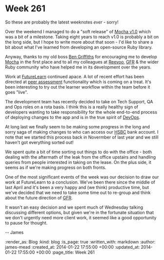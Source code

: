 Week 261
========

So these are probably the latest weeknotes *ever* - sorry!

Over the weekend I managed to do a "soft release" of [Mocha v1.0][] which was a bit of a milestone. Taking eight years to reach v1.0 is probably a bit on the long side, but I hope to write more about that soon - I'd like to share a bit about what I've learned from developing an open-source Ruby library.

Anyway, thanks to my old boss [Ben Griffiths][] for encouraging me to develop [Mocha][] in the first place and to all my colleagues at [Reevoo][], [GFR][] & the wider Ruby community who have helped me in its development over the years.

Work at [FutureLearn][] continued apace. A lot of recent effort has been directed at [peer assessment][] functionality which is coming on a treat. It's been interesting to try out the learner workflow within the team before it goes "live".

The development team has recently decided to take on Tech Support, QA and Ops roles on a rota basis. I think this is a really healthy sign of developers wanting to take responsibility for the whole end-to-end process of deploying changes to the app and is in the true spirit of [DevOps].

At long last we finally seem to be making some progress in the long and sorry saga of making changes to who can access our [HSBC][] bank account. I note that we started this process back in Novermber of last year and we still haven't got everything sorted out!

We spent quite a bit of time sorting out things to do with the office - both dealing with the aftermath of the leak from the office upstairs and handling queries from people interested in taking on the lease. On the plus side, it seems as if we're making progress on both fronts.

One of the most significant events of the week was our decision to draw our work at FutureLearn to a conclusion. We've been there since the middle of last April and it's been a very happy and (we think) productive time, but we've decided that we need to take some time out to re-group and think about the future direction of [GFR][].

It wasn't an easy decision and we spent much of Wednesday talking discussing different options, but given we're in the fortunate situation that we don't urgently need more client work, it seemed like a good opportunity to pause for thought.

-- James

[Mocha v1.0]: http://rubygems.org/gems/mocha/versions/1.0.0
[Ben Griffiths]: https://twitter.com/beng
[Mocha]: https://mocha.jamesmead.org
[Reevoo]: http://www.reevoo.com/
[GFR]: /
[FutureLearn]: http://futurelearn.com
[peer assessment]: http://en.wikipedia.org/wiki/Peer_assessment
[DevOps]: http://en.wikipedia.org/wiki/DevOps
[HSBC]: https://www.business.hsbc.co.uk

:render_as: Blog
:kind: blog
:is_page: true
:written_with: markdown
:author: james-mead
:created_at: 2014-01-22 17:55:00 +00:00
:updated_at: 2014-01-22 17:55:00 +00:00
:page_title: Week 261
